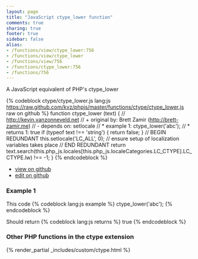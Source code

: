 ```yaml
---
layout: page
title: "JavaScript ctype_lower function"
comments: true
sharing: true
footer: true
sidebar: false
alias:
- /functions/view/ctype_lower:756
- /functions/view/ctype_lower
- /functions/view/756
- /functions/ctype_lower:756
- /functions/756
---
```

<!-- Generated by Rakefile:build -->
A JavaScript equivalent of PHP's ctype_lower

{% codeblock ctype/ctype_lower.js lang:js https://raw.github.com/kvz/phpjs/master/functions/ctype/ctype_lower.js raw on github %}
function ctype_lower (text) {
  // http://kevin.vanzonneveld.net
  // +   original by: Brett Zamir (http://brett-zamir.me)
  // -    depends on: setlocale
  // *     example 1: ctype_lower('abc');
  // *     returns 1: true
  if (typeof text !== 'string') {
    return false;
  }
  // BEGIN REDUNDANT
  this.setlocale('LC_ALL', 0); // ensure setup of localization variables takes place
  // END REDUNDANT
  return text.search(this.php_js.locales[this.php_js.localeCategories.LC_CTYPE].LC_CTYPE.lw) !== -1;
}
{% endcodeblock %}

 - [view on github](https://github.com/kvz/phpjs/blob/master/functions/ctype/ctype_lower.js)
 - [edit on github](https://github.com/kvz/phpjs/edit/master/functions/ctype/ctype_lower.js)

### Example 1
This code
{% codeblock lang:js example %}
ctype_lower('abc');
{% endcodeblock %}

Should return
{% codeblock lang:js returns %}
true
{% endcodeblock %}


### Other PHP functions in the ctype extension
{% render_partial _includes/custom/ctype.html %}
